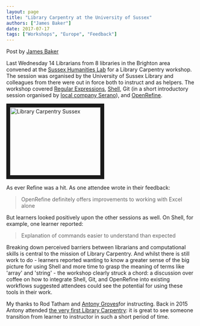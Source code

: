 ```yaml
---
layout: page
title: "Library Carpentry at the University of Sussex"
authors: ["James Baker"]
date: 2017-07-17
tags: ["Workshops", "Europe", "Feedback"]
---
```


Post by [James Baker](https://twitter.com/j_w_baker)

Last Wednesday 14 Librarians from 8 libraries in the Brighton area convened at the [Sussex Humanities Lab](http://www.sussex.ac.uk/shl/) for a Library Carpentry workshop. The session was organised by the University of Sussex Library and colleagues from there were out in force both to instruct and as helpers. The workshop covered [Regular Expressions](http://data-lessons.github.io/library-data-intro/04-regular-expressions/), [Shell](http://data-lessons.github.io/library-shell/), Git (in a short introductory session organised by [local company Serano](https://twitter.com/SerenoUK)), and [OpenRefine](http://data-lessons.github.io/library-openrefine/).

<a href="http://www.youtube.com/watch?feature=player_embedded&v=Hf7K02MlYDg
" target="_blank"><img src="http://img.youtube.com/vi/Hf7K02MlYDg/0.jpg" 
alt="Library Carpentry Sussex" width="240" height="180" border="10" /></a>

As ever Refine was a hit. As one attendee wrote in their feedback:

> OpenRefine definitely offers improvements to working with Excel alone

But learners looked positively upon the other sessions as well. On Shell, for example, one learner reported:

> Explanation of commands easier to understand than expected

Breaking down perceived barriers between librarians and computational skills is central to the mission of Library Carpentry. And whilst there is still work to do - learners reported wanting to know a greater sense of the big picture for using Shell and more time to grasp the meaning of terms like 'array' and 'string' - the workshop clearly struck a chord: a discussion over coffee on how to integrate Shell, Git, and OpenRefine into existing workflows suggested attendees could see the potential for using these tools in their work.

My thanks to Rod Tatham and [Antony Groves](https://twitter.com/AntonyGroves)for instructing. Back in 2015 Antony attended [the very first Library Carpentry](https://cradledincaricature.com/2015/12/01/library-carpentry-in-words-and-numbers-all-code-no-woodwork/): it is great to see someone transition from learner to instructor in such a short period of time.
